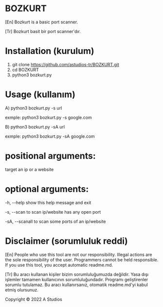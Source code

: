 # BOZKURT

[En] Bozkurt is a basic port scanner.

[Tr] Bozkurt basit bir port scanner'dır.

# Installation (kurulum)

1) git clone https://github.com/astudios-tr/BOZKURT.git
2) cd BOZKURT
3) python3 bozkurt.py

# Usage (kullanım)

A) python3 bozkurt.py -s url

exmple: python3 bozkurt.py -s google.com

B) python3 bozkurt.py -sA url

exmple: python3 bozkurt.py -sA google.com


# positional arguments:
  target          an ip or a website

# optional arguments:
  -h, --help      show this help message and exit
  
  -s, --scan      to scan ip/website has any open port
  
  -sA, --scanall  to scan some ports of an ip/website


# Disclaimer (sorumluluk reddi)

[En] People who use this tool are not our responsibility. Illegal actions are the sole responsibility of the user. Programmers cannot be held responsible. If you use this tool, you accept automatic readme.md.

[Tr] Bu aracı kullanan kişiler bizim sorumluluğumuzda değildir. Yasa dışı işlemler tamamen kullanıcının sorumluluğundadır. Programı geliştirenler sorumlu tutulamaz. Bu aracı kullanırsanız, otomatik readme.md'yi kabul etmiş olursunuz.



Copyright © 2022 A Studios
